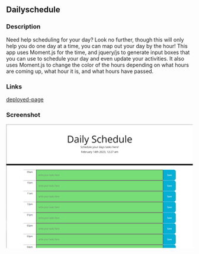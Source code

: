 ## Dailyschedule
### Description
Need help scheduling for your day? Look no further, though this will only help you do one day at a time, you can map out your day by the hour! This app uses Moment.js for the time, and jquery/js to generate input boxes that you can use to schedule your day and even update your activities. It also uses Moment.js to change the color of the hours depending on what hours are coming up, what hour it is, and what hours have passed.
### Links
[deployed-page](https://ikomeda.github.io/dailyschedule/)
### Screenshot
![screenshot](assets/images/dailyschedule.PNG)